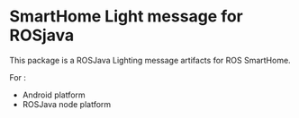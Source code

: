 # SmartHome Light message for ROSjava
This package is a ROSJava Lighting message artifacts for ROS SmartHome.

For :
* Android platform
* ROSJava node platform 

